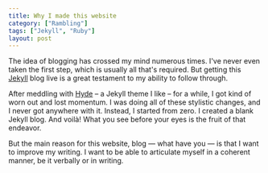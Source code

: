 ```yaml
---
title: Why I made this website
category: ["Rambling"]
tags: ["Jekyll", "Ruby"]
layout: post
---
```

The idea of blogging has crossed my mind numerous times. I've never even taken the first step, which is usually all that's required. But getting this [Jekyll](https://jekyllrb.com/) blog live is a great testament to my ability to follow through.

After meddling with [Hyde](https://hyde.getpoole.com/) – a Jekyll theme I like – for a while, I got kind of worn out and lost momentum. I was doing all of these stylistic changes, and I never got anywhere with it. Instead, I started from zero. I created a blank Jekyll blog. And voilà! What you see before your eyes is the fruit of that endeavor.

But the main reason for this website, blog — what have you — is that I want to improve my writing. I want to be able to articulate myself in a coherent manner, be it verbally or in writing.
